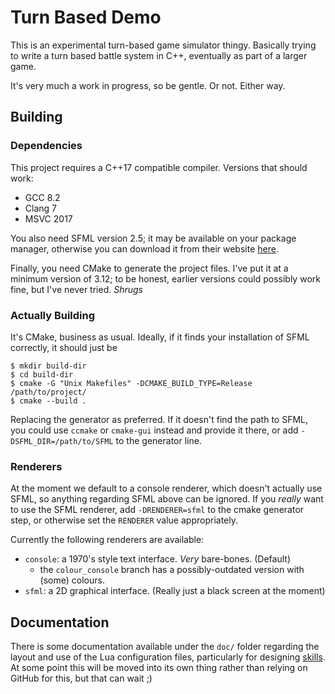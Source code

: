 # Turn Based Demo

This is an experimental turn-based game simulator thingy. Basically trying to
write a turn based battle system in C++, eventually as part of a larger game.

It's very much a work in progress, so be gentle. Or not. Either way.

## Building

### Dependencies

This project requires a C++17 compatible compiler. Versions that should work:
- GCC 8.2
- Clang 7
- MSVC 2017

You also need SFML version 2.5; it may be available on your package manager,
otherwise you can download it from their website [here][SFML].

Finally, you need CMake to generate the project files. I've put it at a
minimum version of 3.12; to be honest, earlier versions could possibly work
fine, but I've never tried. *Shrugs*

[SFML]: https://www.sfml-dev.org

### Actually Building

It's CMake, business as usual. Ideally, if it finds your installation of SFML
correctly, it should just be

    $ mkdir build-dir
    $ cd build-dir
    $ cmake -G "Unix Makefiles" -DCMAKE_BUILD_TYPE=Release /path/to/project/
    $ cmake --build .

Replacing the generator as preferred. If it doesn't find the path to SFML, you
could use `ccmake` or `cmake-gui` instead and provide it there, or add
`-DSFML_DIR=/path/to/SFML` to the generator line.

### Renderers

At the moment we default to a console renderer, which doesn't actually use
SFML, so anything regarding SFML above can be ignored. If you _really_ want to
use the SFML renderer, add `-DRENDERER=sfml` to the cmake generator step, or
otherwise set the `RENDERER` value appropriately.

Currently the following renderers are available:

- `console`: a 1970's style text interface. _Very_ bare-bones. (Default)
    - the `colour_console` branch has a possibly-outdated version with (some)
      colours.
- `sfml`: a 2D graphical interface. (Really just a black screen at the moment)

## Documentation

There is some documentation available under the `doc/` folder regarding the
layout and use of the Lua configuration files, particularly for designing
[skills](doc/skills.md). At some point this will be moved into its own thing
rather than relying on GitHub for this, but that can wait ;)
